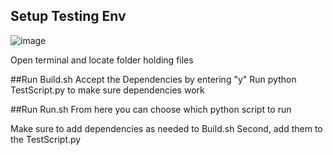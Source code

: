 ## Setup Testing Env
![image](https://www.gnu.org/graphics/heckert_gnu.transp.small.png)

Open terminal and locate folder holding files

##Run Build.sh
Accept the Dependencies by entering "y"
Run python TestScript.py to make sure dependencies work

##Run Run.sh
From here you can choose which python script to run

Make sure to add dependencies as needed to Build.sh
Second, add them to the TestScript.py
